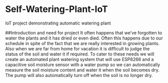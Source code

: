 # Self-Watering-Plant-IoT
IoT project demonstrating automatic watering plant

##Introduction and need for project
It often happens that we’ve forgotten to water the plants and it has dried or even died. Often this happens due to our schedule in spite of the fact that we are really interested in growing plants. Also when we are far from home for vacation it is difficult to judge the status of the soil and water it if required.
To cater to these needs we will create an automated plant watering system that will use ESP8266 and a capacitive soil moisture sensor with a water pump so we can automatically measure the soil moisture content and water it when the soil becomes dry. The pump will also automatically turn off when the soil is no longer dry.
